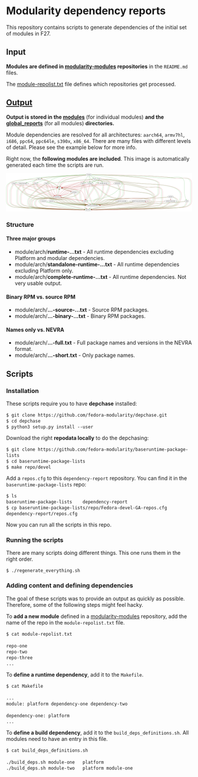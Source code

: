 # Modularity dependency reports

This repository contains scripts to generate dependencies of the initial set of modules in F27.

## Input

**Modules are defined in [modularity-modules](https://github.com/modularity-modules) repositories** in the `README.md` files. 

The [module-repolist.txt](module-repolist.txt) file defines which repositories get processed.

## [Output](global_reports/README.md)

**Output is stored in the [modules](modules)** (for individual modules) **and the [global_reports](global_reports)** (for all modules) **directories.**

Module dependencies are resolved for all architectures: `aarch64`, `armv7hl`, `i686`, `ppc64`, `ppc64le`, `s390x`, `x86_64`. There are many files with different levels of detail. Please see the example below for more info.

Right now, the **following modules are included**. This image is automatically generated each time the scripts are run.

![module-deps](img/module-deps.png)

### Structure

#### Three major groups

* module/arch/**runtime-...txt** - All runtime dependencies excluding Platform and modular dependencies.
* module/arch/**standalone-runtime-...txt** - All runtime dependencies excluding Platform only.
* module/arch/**complete-runtime-...txt** - All runtime dependencies. Not very usable output.

#### Binary RPM vs. source RPM

* module/arch/**...-source-...txt** - Source RPM packages.
* module/arch/**...-binary-...txt** - Binary RPM packages.

#### Names only vs. NEVRA

* module/arch/**...-full.txt** - Full package names and versions in the NEVRA format.
* module/arch/**...-short.txt** - Only package names.

## Scripts

### Installation 

These scripts require you to have **depchase** installed:

```
$ git clone https://github.com/fedora-modularity/depchase.git
$ cd depchase
$ python3 setup.py install --user
```

Download the right **repodata locally** to do the depchasing:

```
$ git clone https://github.com/fedora-modularity/baseruntime-package-lists
$ cd baseruntime-package-lists
$ make repo/devel
```

Add a `repos.cfg` to this `dependency-report` repository. You can find it in the `baseruntime-package-lists` repo:

```
$ ls 
baseruntime-package-lists    dependency-report
$ cp baseruntime-package-lists/repo/Fedora-devel-GA-repos.cfg dependency-report/repos.cfg
```

Now you can run all the scripts in this repo.

### Running the scripts

There are many scripts doing different things. This one runs them in the right order.

```
$ ./regenerate_everything.sh
```

### Adding content and defining dependencies

The goal of these scripts was to provide an output as quickly as possible. Therefore, some of the following steps might feel hacky.

To **add a new module** defined in a [modularity-modules](https://github.com/modularity-modules) repository, add the name of the repo in the `module-repolist.txt` file.

```
$ cat module-repolist.txt

repo-one
repo-two
repo-three
...
```

To **define a runtime dependency**, add it to the `Makefile`.

```
$ cat Makefile

...
module: platform dependency-one dependency-two

dependency-one: platform
...
```

To **define a build dependency**, add it to the `build_deps_definitions.sh`. All modules need to have an entry in this file.

```
$ cat build_deps_definitions.sh

./build_deps.sh module-one   platform
./build_deps.sh module-two   platform module-one
```
